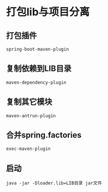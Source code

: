 # 打包lib与项目分离

## 打包插件
```
spring-boot-maven-plugin
```

## 复制依赖到LIB目录
```
maven-dependency-plugin
```

## 复制其它模块
```
maven-antrun-plugin
```

## 合并spring.factories
```
exec-maven-plugin
```

## 启动
```
java -jar -Dloader.lib=LIB目录 jar文件
```
